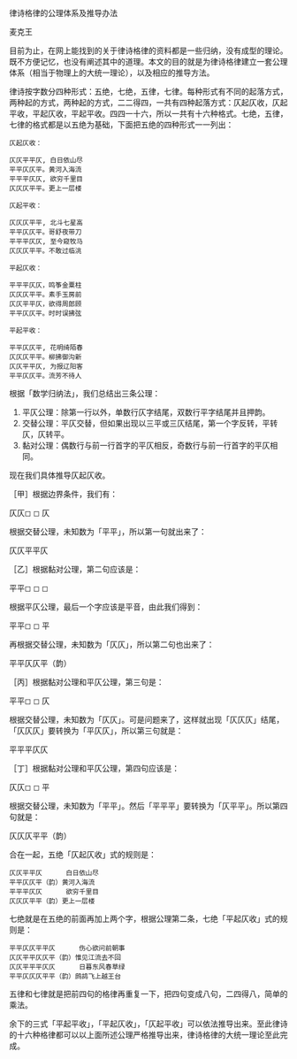 律诗格律的公理体系及推导办法

麦克王

目前为止，在网上能找到的关于律诗格律的资料都是一些归纳，没有成型的理论。既不方便记忆，也没有阐述其中的道理。本文的目的就是为律诗格律建立一套公理体系（相当于物理上的大统一理论），以及相应的推导方法。

律诗按字数分四种形式：五绝，七绝，五律，七律。每种形式有不同的起落方式，两种起的方式，两种起的方式，二二得四，一共有四种起落方式：仄起仄收，仄起平收，平起仄收，平起平收。四四一十六，所以一共有十六种格式。七绝，五律，七律的格式都是以五绝为基础，下面把五绝的四种形式一一列出：

    仄起仄收：

    仄仄平平仄, 白日依山尽
    平平仄仄平。黄河入海流
    平平平仄仄, 欲穷千里目
    仄仄仄平平。更上一层楼

    仄起平收：

    仄仄仄平平, 北斗七星高
    平平仄仄平。哥舒夜带刀
    平平平仄仄, 至今窥牧马
    仄仄仄平平。不敢过临洮

    平起仄收：

    平平平仄仄，鸣筝金粟柱
    仄仄仄平平。素手玉房前
    仄仄平平仄，欲得周郎顾
    平平仄仄平。时时误拂弦

    平起平收：

    平平仄仄平, 花明绮陌春
    仄仄仄平平。柳拂御沟新
    仄仄平平仄, 为报辽阳客
    平平仄仄平。流芳不待人

根据「数学归纳法」，我们总结出三条公理：

1. 平仄公理：除第一行以外，单数行仄字结尾，双数行平字结尾并且押韵。
2. 交替公理：平仄交替，但如果出现以三平或三仄结尾，第一个字反转，平转仄，仄转平。
3. 黏对公理：偶数行与前一行首字的平仄相反，奇数行与前一行首字的平仄相同。

现在我们具体推导仄起仄收。

［甲］根据边界条件，我们有：

仄仄◻︎ ◻︎ 仄

根据交替公理，未知数为「平平」，所以第一句就出来了：

仄仄平平仄

［乙］根据黏对公理，第二句应该是：

平平◻︎ ◻︎ ◻︎ 

根据平仄公理，最后一个字应该是平音，由此我们得到：

平平◻︎ ◻︎ 平

再根据交替公理，未知数为「仄仄」，所以第二句也出来了：

平平仄仄平（韵）

［丙］根据黏对公理和平仄公理，第三句是：

平平◻︎ ◻︎ 仄

根据交替公理，未知数为「仄仄」。可是问题来了，这样就出现「仄仄仄」结尾，「仄仄仄」要转换为「平仄仄」，所以第三句就是：

平平平仄仄

［丁］根据黏对公理和平仄公理，第四句应该是：

仄仄◻︎ ◻︎ 平

根据交替公理，未知数为「平平」。然后「平平平」要转换为「仄平平」。所以第四句就是：

仄仄仄平平（韵）

合在一起，五绝「仄起仄收」式的规则是：

    仄仄平平仄      白日依山尽
    平平仄仄平（韵）黄河入海流
    平平平仄仄      欲穷千里目
    仄仄仄平平（韵）更上一层楼

七绝就是在五绝的前面再加上两个字，根据公理第二条，七绝「平起仄收」式的规则是：

    平平仄仄平平仄      伤心欲问前朝事
    仄仄平平仄仄平（韵）惟见江流去不回
    仄仄平平平仄仄      日暮东风春草绿
    平平仄仄仄平平（韵）鹧鸪飞上越王台

五律和七律就是把前四句的格律再重复一下，把四句变成八句，二四得八，简单的乘法。

余下的三式「平起平收」，「平起仄收」，「仄起平收」可以依法推导出来。至此律诗的十六种格律都可以以上面所述公理严格推导出来，律诗格律的大统一理论至此完成。
